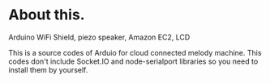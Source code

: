 About this.
==================

Arduino WiFi Shield, piezo speaker, Amazon EC2, LCD

This is a source codes of Arduio for cloud connected melody machine. 
This codes don't include Socket.IO and node-serialport libraries so you need to install them by yourself. 

